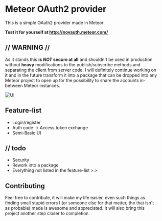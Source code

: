 # Meteor OAuth2 provider
This is a simple OAuth2 provider made in Meteor

**Test it for yourself at http://novauth.meteor.com/**

## // WARNING //
As it stands this **is *NOT* secure at all** and shouldn't be used in production without **heavy** modifications to the publish/subscribe methods and separating the client from server code. I will definitely continue working on it and in the future transform it into a package that can be dropped into any Meteor project to open up for the possibility to share the accounts in-between Meteor instances.

![UI](http://puu.sh/hRQC7/c98bc5c07f.png)

## Feature-list
* Login/register
* Auth code -> Access token exchange
* Semi-Basic UI

## // todo
* Security
* Rework into a package
* Everything not listed in the feature-list >.>

## Contributing
Feel free to contribute, it will make my life easier, even such things as finding small stupid errors I (or someone else for that matter, tho that isn't as probable) made is awesome and appreciated. It will also bring this project another step closer to completion.
